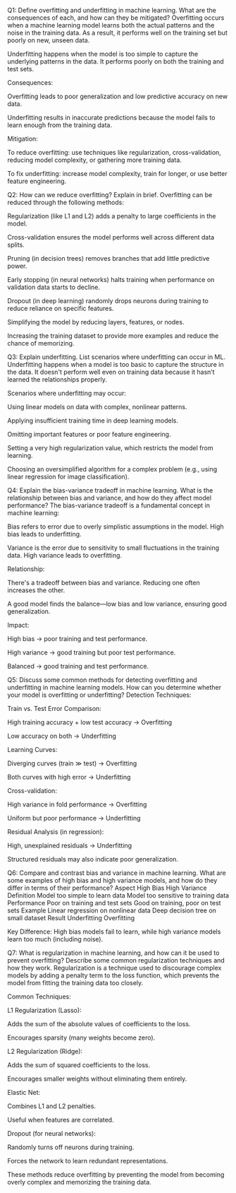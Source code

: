 Q1: Define overfitting and underfitting in machine learning. What are the consequences of each, and how can they be mitigated? Overfitting occurs when a machine learning model learns both the actual patterns and the noise in the training data. As a result, it performs well on the training set but poorly on new, unseen data.

Underfitting happens when the model is too simple to capture the underlying patterns in the data. It performs poorly on both the training and test sets.

Consequences:

Overfitting leads to poor generalization and low predictive accuracy on new data.

Underfitting results in inaccurate predictions because the model fails to learn enough from the training data.

Mitigation:

To reduce overfitting: use techniques like regularization, cross-validation, reducing model complexity, or gathering more training data.

To fix underfitting: increase model complexity, train for longer, or use better feature engineering.

Q2: How can we reduce overfitting? Explain in brief. Overfitting can be reduced through the following methods:

Regularization (like L1 and L2) adds a penalty to large coefficients in the model.

Cross-validation ensures the model performs well across different data splits.

Pruning (in decision trees) removes branches that add little predictive power.

Early stopping (in neural networks) halts training when performance on validation data starts to decline.

Dropout (in deep learning) randomly drops neurons during training to reduce reliance on specific features.

Simplifying the model by reducing layers, features, or nodes.

Increasing the training dataset to provide more examples and reduce the chance of memorizing.

Q3: Explain underfitting. List scenarios where underfitting can occur in ML. Underfitting happens when a model is too basic to capture the structure in the data. It doesn't perform well even on training data because it hasn’t learned the relationships properly.

Scenarios where underfitting may occur:

Using linear models on data with complex, nonlinear patterns.

Applying insufficient training time in deep learning models.

Omitting important features or poor feature engineering.

Setting a very high regularization value, which restricts the model from learning.

Choosing an oversimplified algorithm for a complex problem (e.g., using linear regression for image classification).

Q4: Explain the bias-variance tradeoff in machine learning. What is the relationship between bias and variance, and how do they affect model performance? The bias-variance tradeoff is a fundamental concept in machine learning:

Bias refers to error due to overly simplistic assumptions in the model. High bias leads to underfitting.

Variance is the error due to sensitivity to small fluctuations in the training data. High variance leads to overfitting.

Relationship:

There's a tradeoff between bias and variance. Reducing one often increases the other.

A good model finds the balance—low bias and low variance, ensuring good generalization.

Impact:

High bias → poor training and test performance.

High variance → good training but poor test performance.

Balanced → good training and test performance.

Q5: Discuss some common methods for detecting overfitting and underfitting in machine learning models. How can you determine whether your model is overfitting or underfitting? Detection Techniques:

Train vs. Test Error Comparison:

High training accuracy + low test accuracy → Overfitting

Low accuracy on both → Underfitting

Learning Curves:

Diverging curves (train ≫ test) → Overfitting

Both curves with high error → Underfitting

Cross-validation:

High variance in fold performance → Overfitting

Uniform but poor performance → Underfitting

Residual Analysis (in regression):

High, unexplained residuals → Underfitting

Structured residuals may also indicate poor generalization.

Q6: Compare and contrast bias and variance in machine learning. What are some examples of high bias and high variance models, and how do they differ in terms of their performance? Aspect High Bias High Variance Definition Model too simple to learn data Model too sensitive to training data Performance Poor on training and test sets Good on training, poor on test sets Example Linear regression on nonlinear data Deep decision tree on small dataset Result Underfitting Overfitting

Key Difference: High bias models fail to learn, while high variance models learn too much (including noise).

Q7: What is regularization in machine learning, and how can it be used to prevent overfitting? Describe some common regularization techniques and how they work. Regularization is a technique used to discourage complex models by adding a penalty term to the loss function, which prevents the model from fitting the training data too closely.

Common Techniques:

L1 Regularization (Lasso):

Adds the sum of the absolute values of coefficients to the loss.

Encourages sparsity (many weights become zero).

L2 Regularization (Ridge):

Adds the sum of squared coefficients to the loss.

Encourages smaller weights without eliminating them entirely.

Elastic Net:

Combines L1 and L2 penalties.

Useful when features are correlated.

Dropout (for neural networks):

Randomly turns off neurons during training.

Forces the network to learn redundant representations.

These methods reduce overfitting by preventing the model from becoming overly complex and memorizing the training data.

